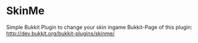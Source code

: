 SkinMe
======

Simple Bukkit Plugin to change your skin ingame
Bukkit-Page of this plugin: http://dev.bukkit.org/bukkit-plugins/skinme/
